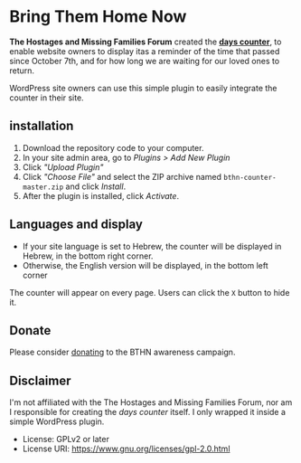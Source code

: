 # Bring Them Home Now
**The Hostages and Missing Families Forum** created the [**days counter**](https://stories.bringthemhomenow.net/counter), to enable website owners
to display itas a reminder of the time that passed since October 7th, and for how long we 
are waiting for our loved ones to return.

WordPress site owners can use this simple plugin to easily integrate the counter in their site.

## installation
1. Download the repository code to your computer.
1. In your site admin area, go to *Plugins > Add New Plugin*
1. Click *"Upload Plugin"*
1. Click *"Choose File"* and select the ZIP archive named `bthn-counter-master.zip` and click *Install*.
1. After the plugin is installed, click *Activate*.

## Languages and display
* If your site language is set to Hebrew, the counter will be displayed in Hebrew, in the bottom right corner. 
* Otherwise, the English version will be displayed, in the bottom left corner

The counter will appear on every page. Users can click the `X` button to hide it.

## Donate
Please consider [donating](https://stories.bringthemhomenow.net/donate) to the BTHN awareness campaign.

## Disclaimer
I'm not affiliated with the The Hostages and Missing Families Forum, nor am I responsible for creating 
the *days counter* itself. I only wrapped it inside a simple WordPress plugin.

* License: GPLv2 or later
* License URI: https://www.gnu.org/licenses/gpl-2.0.html